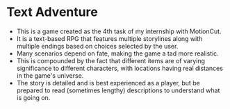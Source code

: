 # Text Adventure
- This is a game created as the 4th task of my internship with MotionCut.
- It is a text-based RPG that features multiple storylines along with multiple endings based on choices selected by the user.
- Many scenarios depend on fate, making the game a tad more realistic.
- This is compounded by the fact that different items are of varying significance to different characters, with locations having real distances in the game's universe.
- The story is detailed and is best experienced as a player, but be prepared to read (sometimes lengthy) descriptions to understand what is going on.
